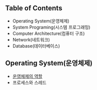 Table of Contents
---

- Operating System(운영체제)
- System Programing(시스템 프로그래밍)
- Computer Architecture(컴퓨터 구조)
- Network(네트워크)
- Database(데이터베이스)
  

Operating System(운영체제)
---
- [운영체제의 역할](https://yunsikus.github.io/cs/2021/07/21/%EC%9A%B4%EC%98%81%EC%B2%B4%EC%A0%9C%EC%9D%98%EC%97%AD%ED%95%A0/)
- 프로세스와 스레드